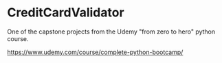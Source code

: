 # CreditCardValidator

One of the capstone projects from the Udemy "from zero to hero" python course.

https://www.udemy.com/course/complete-python-bootcamp/
